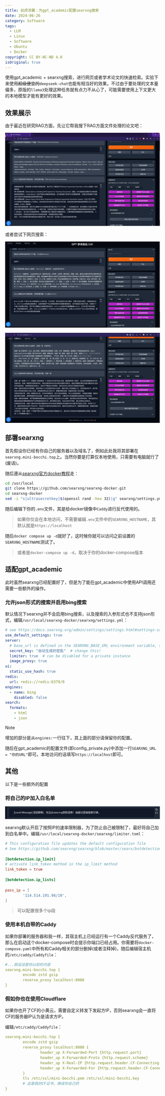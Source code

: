 ```yaml
---
title: 如虎添翼：为gpt_academic配置searxng搜索
date: 2024-06-26
category: Software
tags:
  - LLM
  - Linux
  - Software
  - Ubuntu
  - Docker
copyright: CC BY-NC-ND 4.0
isOriginal: true
---
```


使用gpt_academic + searxng搜索，进行网页或者学术论文的快速检索。实验下来使用~~超级便宜的~~`deepseek-chat`也能有相当好的效果。不过由于要处理的文本量偏多，原版的`llama3`处理这种任务就有点力不从心了，可能需要使用上下文更大的本地模型才能有更好的效果。

<!-- more -->

## 效果展示

由于最近在研究RAG方面，先让它帮我搜下RAG方面文件处理的论文吧：

![效果挺好](../images/16/RAG.png)

或者尝试下网页搜索：

![什么是拱门里里克斯](../images/16/Arch.png)

![搜搜小波奇](../images/16/Bocchi.png)

## 部署searxng

首先假设你已经有你自己的服务器以及域名了，例如此处我将其部署在`searxng.mini-bocchi.top`上。当然你要是打算仅本地使用，只需要有电脑就行了(废话)。

随后遵从[searxng官方docker教程](https://github.com/searxng/searxng-docker)走：

```bash
cd /usr/local
git clone https://github.com/searxng/searxng-docker.git
cd searxng-docker
sed -i "s|ultrasecretkey|$(openssl rand -hex 32)|g" searxng/settings.yml
```

随后编辑下你的`.env`文件，其是给docker镜像中`Caddy`进行反代使用的。

> 如果你仅会在本地访问，不需要编辑`.env`文件中的`SEARXNG_HOSTNAME`，其默认就是`https://localhost`

随后`docker compose up -d`就好了，这时候你就可以访问之前设置的`SEARXNG_HOSTNAME`测试了。

> 或者是`docker-compose up -d`，取决于你的docker-compose版本

## 适配gpt_academic

此时虽然searxng已经配置好了，但是为了能在gpt_academic中使用API调用还需要一些额外的操作。

### 允许json形式的搜索并启用bing搜索

默认情况下searxng并不会启用bing搜索，以及搜索的入参形式也不支持json形式，编辑`/usr/local/searxng-docker/searxng/settings.yml`：
  
```yml
# see https://docs.searxng.org/admin/settings/settings.html#settings-use-default-settings
use_default_settings: true
server:
  # base_url is defined in the SEARXNG_BASE_URL environment variable, see .env and docker-compose.yml
  secret_key: "自动生成的密匙"  # change this!
  limiter: true  # can be disabled for a private instance
  image_proxy: true
ui:
  static_use_hash: true
redis:
  url: redis://redis:6379/0
engines:
  - name: bing
    disabled: false
search:
  formats:
    - html
    - json
```

> [!NOTE]
> 增加的部分是从`engines:`一行往下，其上面的部分请保留你的配置。

随后在gpt_academic的配置文件(即config_private.py)中添加一行`SEARXNG_URL = "你的URL"`即可。本地访问的话填写`https://localhost`即可。

## 其他

以下是一些额外的配置

### 将自己的IP加入白名单

![你也不想被限制住吧](../images/16/Limit.png)

searxng默认开启了按照IP的速率限制器，为了防止自己被限制了，最好将自己加到白名单中。编辑`/usr/local/searxng-docker/searxng/limiter.toml`：

```toml
# This configuration file updates the default configuration file
# See https://github.com/searxng/searxng/blob/master/searx/botdetection/limiter.toml

[botdetection.ip_limit]
# activate link_token method in the ip_limit method
link_token = true

[botdetection.ip_lists]

pass_ip = [
        '114.514.191.98/10',
]
```

> 可以配置很多个ip段

### 使用本机自带的Caddy

如果你部署的服务器和我一样，其宿主机上已经运行有一个Caddy反代服务了，那么在启动这个docker-compose时会提示你端口已经占用。你需要将`docker-compose.yaml`中所有和Caddy相关的部分删掉(或者注释掉)，随后编辑宿主机的`/etc/caddy/Caddyfile`：

```yaml
#...假设这是你以前的内容
searxng.mini-bocchi.top {
        encode zstd gzip
        reverse_proxy localhost:8080
}
```

### 假如你也在使用Cloudflare

如果你也开了CF的小黄云，需要自定义转发下发起方IP，否则searxng会一直将CF的服务器IP认为是请求方IP。

编辑`/etc/caddy/Caddyfile`：
```yaml
searxng.mini-bocchi.top {
        encode zstd gzip
        reverse_proxy localhost:8080 {
                header_up X-Forwarded-Port {http.request.port}
                header_up X-Forwarded-Proto {http.request.scheme}
                header_up X-Real-IP {http.request.header.CF-Connecting-IP}
                header_up X-Forwarded-For {http.request.header.CF-Connecting-IP}
        }
        tls /etc/ssl/mini-bocchi.pem /etc/ssl/mini-bocchi.key
        # 这是我的CF证书，换成你自己的
}
```